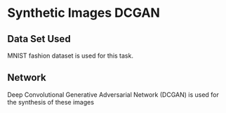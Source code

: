 # Synthetic Images DCGAN

## Data Set Used

MNIST fashion dataset is used for this task.

## Network

Deep Convolutional Generative Adversarial Network (DCGAN) is used for the synthesis of these images